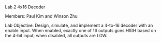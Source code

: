 Lab 2 4x16 Decoder

Members: Paul Kim and Winson Zhu

Lab Objective: Design, simulate, and implement a 4-to-16 decoder with an enable input. When
               enabled, exactly one of 16 outputs goes HIGH based on the 4-bit input; when disabled, all
               outputs are LOW.
